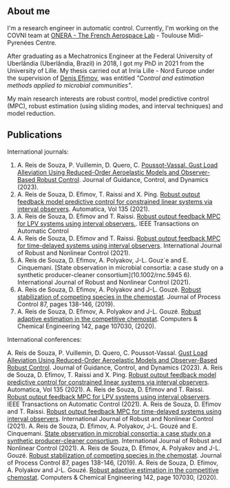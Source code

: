 ## About me

I'm a research engineer in automatic control. Currently, I'm working on the COVNI team at [ONERA - The French Aerospace Lab](https://www.onera.fr/fr) - Toulouse Midi-Pyrenées Centre.

After graduating as a Mechatronics Engineer at the Federal University of Uberlândia (Uberlândia, Brazil) in 2018, I got my PhD in 2021 from the University of Lille. My thesis carried out at Inria Lille - Nord Europe under the supervision of [Denis Efimov](http://researchers.lille.inria.fr/~efimov/), was entitled _"Control and estimation methods applied to microbial communities"_. 

My main research interests are robust control, model predictive control (MPC), robust estimation (using sliding modes, and interval techniques) and model reduction.

## Publications

International journals:

1. A. Reis de Souza, P. Vuillemin, D. Quero, C. [Poussot-Vassal. Gust Load Alleviation Using Reduced-Order Aeroelastic Models and Observer-Based Robust Control](https://doi.org/10.2514/1.G007153). Journal of Guidance, Control, and Dynamics (2023). 
2. A. Reis de Souza, D. Efimov, T. Raissi and X. Ping. [Robust output feedback model predictive control for constrained linear systems via interval observers](10.1016/j.automatica.2021.109951 ). Automatica, Vol 135 (2021).
3. A. Reis de Souza, D. Efimov and T. Raissi. [Robust output feedback MPC for LPV systems using interval observers.](10.1109/TAC.2021.3099449). IEEE Transactions on Automatic Control
4. A. Reis de Souza, D. Efimov and T. Raissi. [Robust output feedback MPC for time-delayed systems using interval observers](10.1002/rnc.5874). International Journal of Robust and Nonlinear Control (2021). 
5. A. Reis de Souza, D. Efimov, A. Polyakov, J-L. Gouz´e and E. Cinquemani. [State observation in microbial consortia: a case study on a synthetic producer-cleaner consortium](10.1002/rnc.5945 6). International Journal of Robust and Nonlinear Control (2021). 
6. A. Reis de Souza, D. Efimov, A. Polyakov and J-L. Gouzé. [Robust stabilization of competing species in the chemostat](10.1016/j.jprocont.2020.01.010 ). Journal of Process Control 87, pages 138-146, (2019). 
7. A. Reis de Souza, D. Efimov, A. Polyakov and J-L. Gouzé. [Robust adaptive estimation in the competitive chemostat](10.1016/j.compchemeng.2020.107030 ). Computers & Chemical Engineering 142, page 107030, (2020). 

International conferences:

A. Reis de Souza, P. Vuillemin, D. Quero, C. Poussot-Vassal. [Gust Load Alleviation Using Reduced-Order Aeroelastic Models and Observer-Based Robust Control](https://doi.org/10.2514/1.G007153 ). Journal of Guidance, Control, and Dynamics (2023). 
A. Reis de Souza, D. Efimov, T. Raissi and X. Ping. [Robust output feedback model predictive control for constrained linear systems via interval observers](10.1016/j.automatica.2021.109951). Automatica, Vol 135 (2021). 
A. Reis de Souza, D. Efimov and T. Raissi. [Robust output feedback MPC for LPV systems using interval observers](10.1109/TAC.2021.3099449 ). IEEE Transactions on Automatic Control (2021).
A. Reis de Souza, D. Efimov and T. Raissi. [Robust output feedback MPC for time-delayed systems using interval observers](10.1002/rnc.5874). International Journal of Robust and Nonlinear Control (2021).
A. Reis de Souza, D. Efimov, A. Polyakov, J-L. Gouzé and E. Cinquemani. [State observation in microbial consortia: a case study on a synthetic producer-cleaner consortium](10.1002/rnc.5945 ). International Journal of Robust and Nonlinear Control (2021).
A. Reis de Souza, D. Efimov, A. Polyakov and J-L. Gouzé. [Robust stabilization of competing species in the chemostat](10.1016/j.jprocont.2020.01.010 ). Journal of Process Control 87, pages 138-146, (2019). 
A. Reis de Souza, D. Efimov, A. Polyakov and J-L. Gouzé. [Robust adaptive estimation in the competitive chemostat](10.1016/j.compchemeng.2020.107030). Computers & Chemical Engineering 142, page 107030, (2020).  
